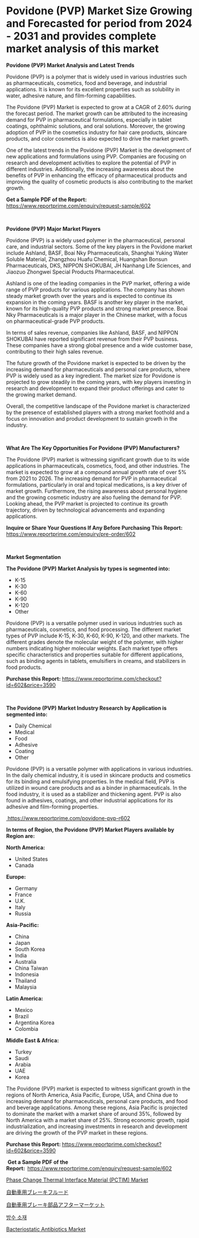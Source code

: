 <p><h1>Povidone (PVP) Market Size Growing and Forecasted for period from 2024 - 2031 and provides complete market analysis of this market</h1></p><p><strong>Povidone (PVP) Market Analysis and Latest Trends</strong></p>
<p><p>Povidone (PVP) is a polymer that is widely used in various industries such as pharmaceuticals, cosmetics, food and beverage, and industrial applications. It is known for its excellent properties such as solubility in water, adhesive nature, and film-forming capabilities. </p><p>The Povidone (PVP) Market is expected to grow at a CAGR of 2.60% during the forecast period. The market growth can be attributed to the increasing demand for PVP in pharmaceutical formulations, especially in tablet coatings, ophthalmic solutions, and oral solutions. Moreover, the growing adoption of PVP in the cosmetics industry for hair care products, skincare products, and color cosmetics is also expected to drive the market growth.</p><p>One of the latest trends in the Povidone (PVP) Market is the development of new applications and formulations using PVP. Companies are focusing on research and development activities to explore the potential of PVP in different industries. Additionally, the increasing awareness about the benefits of PVP in enhancing the efficacy of pharmaceutical products and improving the quality of cosmetic products is also contributing to the market growth.</p></p>
<p><strong>Get a Sample PDF of the Report:&nbsp;</strong> <a href="https://www.reportprime.com/enquiry/request-sample/602">https://www.reportprime.com/enquiry/request-sample/602</a></p>
<p>&nbsp;</p>
<p><strong>Povidone (PVP) Major Market Players</strong></p>
<p><p>Povidone (PVP) is a widely used polymer in the pharmaceutical, personal care, and industrial sectors. Some of the key players in the Povidone market include Ashland, BASF, Boai Nky Pharmaceuticals, Shanghai Yuking Water Soluble Material, Zhangzhou Huafu Chemical, Huangshan Bonsun Pharmaceuticals, DKS, NIPPON SHOKUBAI, JH Nanhang Life Sciences, and Jiaozuo Zhongwei Special Products Pharmaceutical.</p><p>Ashland is one of the leading companies in the PVP market, offering a wide range of PVP products for various applications. The company has shown steady market growth over the years and is expected to continue its expansion in the coming years. BASF is another key player in the market, known for its high-quality PVP products and strong market presence. Boai Nky Pharmaceuticals is a major player in the Chinese market, with a focus on pharmaceutical-grade PVP products.</p><p>In terms of sales revenue, companies like Ashland, BASF, and NIPPON SHOKUBAI have reported significant revenue from their PVP business. These companies have a strong global presence and a wide customer base, contributing to their high sales revenue.</p><p>The future growth of the Povidone market is expected to be driven by the increasing demand for pharmaceuticals and personal care products, where PVP is widely used as a key ingredient. The market size for Povidone is projected to grow steadily in the coming years, with key players investing in research and development to expand their product offerings and cater to the growing market demand.</p><p>Overall, the competitive landscape of the Povidone market is characterized by the presence of established players with a strong market foothold and a focus on innovation and product development to sustain growth in the industry.</p></p>
<p>&nbsp;</p>
<p><strong>What Are The Key Opportunities For Povidone (PVP) Manufacturers?</strong></p>
<p><p>The Povidone (PVP) market is witnessing significant growth due to its wide applications in pharmaceuticals, cosmetics, food, and other industries. The market is expected to grow at a compound annual growth rate of over 5% from 2021 to 2026. The increasing demand for PVP in pharmaceutical formulations, particularly in oral and topical medications, is a key driver of market growth. Furthermore, the rising awareness about personal hygiene and the growing cosmetic industry are also fueling the demand for PVP. Looking ahead, the PVP market is projected to continue its growth trajectory, driven by technological advancements and expanding applications.</p></p>
<p><strong>Inquire or Share Your Questions If Any Before Purchasing This Report:</strong> <a href="https://www.reportprime.com/enquiry/pre-order/602">https://www.reportprime.com/enquiry/pre-order/602</a></p>
<p>&nbsp;</p>
<p><strong>Market Segmentation</strong></p>
<p><strong>The Povidone (PVP) Market Analysis by types is segmented into:</strong></p>
<p><ul><li>K-15</li><li>K-30</li><li>K-60</li><li>K-90</li><li>K-120</li><li>Other</li></ul></p>
<p><p>Povidone (PVP) is a versatile polymer used in various industries such as pharmaceuticals, cosmetics, and food processing. The different market types of PVP include K-15, K-30, K-60, K-90, K-120, and other markets. The different grades denote the molecular weight of the polymer, with higher numbers indicating higher molecular weights. Each market type offers specific characteristics and properties suitable for different applications, such as binding agents in tablets, emulsifiers in creams, and stabilizers in food products.</p></p>
<p><strong>Purchase this Report:&nbsp;</strong><a href="https://www.reportprime.com/checkout?id=602&price=3590">https://www.reportprime.com/checkout?id=602&price=3590</a></p>
<p>&nbsp;</p>
<p><strong>The Povidone (PVP) Market Industry Research by Application is segmented into:</strong></p>
<p><ul><li>Daily Chemical</li><li>Medical</li><li>Food</li><li>Adhesive</li><li>Coating</li><li>Other</li></ul></p>
<p><p>Povidone (PVP) is a versatile polymer with applications in various industries. In the daily chemical industry, it is used in skincare products and cosmetics for its binding and emulsifying properties. In the medical field, PVP is utilized in wound care products and as a binder in pharmaceuticals. In the food industry, it is used as a stabilizer and thickening agent. PVP is also found in adhesives, coatings, and other industrial applications for its adhesive and film-forming properties.</p></p>
<p><a href="https://www.reportprime.com/povidone-pvp-r602">&nbsp;https://www.reportprime.com/povidone-pvp-r602</a></p>
<p><strong>In terms of Region, the Povidone (PVP) Market Players available by Region are:</strong></p>
<p>
    <p> <strong> North America: </strong>
        <ul>
            <li>United States</li>
            <li>Canada</li>
        </ul>
        </p> 
    <p> <strong> Europe: </strong>
        <ul>
            <li>Germany</li>
            <li>France</li>
            <li>U.K.</li>
            <li>Italy</li>
            <li>Russia</li>
        </ul>
        </p> 
    <p> <strong> Asia-Pacific: </strong>
        <ul>
            <li>China</li>
            <li>Japan</li>
            <li>South Korea</li>
            <li>India</li>
            <li>Australia</li>
            <li>China Taiwan</li>
            <li>Indonesia</li>
            <li>Thailand</li>
            <li>Malaysia</li>
        </ul>
        </p> 
    <p> <strong> Latin America: </strong>
        <ul>
            <li>Mexico</li>
            <li>Brazil</li>
            <li>Argentina Korea</li>
            <li>Colombia</li>
        </ul>
        </p> 
    <p> <strong> Middle East & Africa: </strong>
        <ul>
            <li>Turkey</li>
            <li>Saudi</li>
            <li>Arabia</li>
            <li>UAE</li>
            <li>Korea</li>
        </ul>
    </p>
    </p>
<p><p>The Povidone (PVP) market is expected to witness significant growth in the regions of North America, Asia Pacific, Europe, USA, and China due to increasing demand for pharmaceuticals, personal care products, and food and beverage applications. Among these regions, Asia Pacific is projected to dominate the market with a market share of around 35%, followed by North America with a market share of 25%. Strong economic growth, rapid industrialization, and increasing investments in research and development are driving the growth of the PVP market in these regions.</p></p>
<p><strong>Purchase this Report: </strong><a href="https://www.reportprime.com/checkout?id=602&price=3590">https://www.reportprime.com/checkout?id=602&price=3590</a></p>
<p>&nbsp;<strong>Get a Sample PDF of the Report:&nbsp;&nbsp;</strong><a href="https://www.reportprime.com/enquiry/request-sample/602">https://www.reportprime.com/enquiry/request-sample/602</a></p>
<p><strong></strong></p>
<p><p><a href="https://github.com/airdrophunter675/Market-Research-Report-List-1/blob/main/phase-change-thermal-interface-material-pctim-market.md">Phase Change Thermal Interface Material (PCTIM) Market</a></p><p><a href="https://medium.com/@jackparker654/%E8%87%AA%E5%8B%95%E8%BB%8A%E3%83%96%E3%83%AC%E3%83%BC%E3%82%AD%E3%83%95%E3%83%AB%E3%82%A4%E3%83%89%E5%B8%82%E5%A0%B4%E8%A6%8F%E6%A8%A1%E3%81%AF-%E5%B9%B4%E9%96%93%E8%A4%87%E5%90%88%E6%88%90%E9%95%B7%E7%8E%8713-4-%E3%81%A7%E6%88%90%E9%95%B7%E3%81%97%E3%81%A6%E3%81%8A%E3%82%8A-%E3%81%93%E3%81%AE%E3%83%AC%E3%83%9D%E3%83%BC%E3%83%88%E3%81%AF2024%E5%B9%B4%E3%81%8B%E3%82%892031%E5%B9%B4%E3%81%BE%E3%81%A7%E3%81%AE%E3%82%BF%E3%82%A4%E3%83%97-%E3%82%A2%E3%83%97%E3%83%AA%E3%82%B1%E3%83%BC%E3%82%B7%E3%83%A7%E3%83%B3-%E6%88%90%E9%95%B7-%E4%BA%88%E6%B8%AC%E3%81%AB%E3%82%88%E3%82%8B%E5%88%86%E6%9E%90%E3%82%92%E3%82%AB%E3%83%90%E3%83%BC%E3%81%97%E3%81%A6%E3%81%84%E3%81%BE%E3%81%99-2e087d62b208">自動車用ブレーキフルード</a></p><p><a href="https://medium.com/@jackparker654/%E3%82%B0%E3%83%AD%E3%83%BC%E3%83%90%E3%83%AB%E8%87%AA%E5%8B%95%E8%BB%8A%E3%83%96%E3%83%AC%E3%83%BC%E3%82%AD%E9%83%A8%E5%93%81%E3%82%A2%E3%83%95%E3%82%BF%E3%83%BC%E3%83%9E%E3%83%BC%E3%82%B1%E3%83%83%E3%83%88%E5%B8%82%E5%A0%B4-%E5%B8%82%E5%A0%B4%E3%82%B7%E3%82%A7%E3%82%A2-%E5%B8%82%E5%A0%B4%E3%83%88%E3%83%AC%E3%83%B3%E3%83%89-%E3%81%8A%E3%82%88%E3%81%B3%E5%B0%86%E6%9D%A5%E3%81%AE%E6%88%90%E9%95%B7%E3%81%AE%E6%8E%A2%E7%B4%A2-8588c309d75b">自動車用ブレーキ部品アフターマーケット</a></p><p><a href="https://medium.com/@leeanford76845djf/%EB%B0%A9%EC%88%98-%EC%86%8C%EC%9E%AC-%EC%8B%9C%EC%9E%A5-%EA%B0%9C%EC%9A%94-2024%EB%85%84%EB%B6%80%ED%84%B0-2031%EB%85%84%EA%B9%8C%EC%A7%80%EC%9D%98-%EA%B8%80%EB%A1%9C%EB%B2%8C-%EC%8B%9C%EC%9E%A5-%EB%8F%99%ED%96%A5-%EB%B0%8F-%EC%A0%84%EB%A7%9D-b03f194f8bbe">방수 소재</a></p><p><a href="https://issuu.com/reportprime-2/docs/bacteriostatic-antibiotics-market-size-2030.pptx">Bacteriostatic Antibiotics Market</a></p></p>